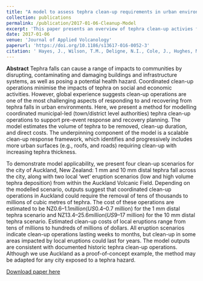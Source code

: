 ```yaml
---
title: "A model to assess tephra clean-up requirements in urban environments"
collection: publications
permalink: /publication/2017-01-06-Cleanup-Model
excerpt: 'This paper presents an overview of tephra clean-up activies following the 2015 eruption of Calbuco volcano, Chile.'
date: 2017-01-06
venue: 'Journal of Applied Volcanology'
paperurl: 'https://doi.org/10.1186/s13617-016-0052-3'
citation: ' Hayes, J., Wilson, T.M., Deligne, N.I., Cole, J., Hughes, M. (2017). &quot;A model to assess tephra clean-up requirements in urban environments.&quot; <i>Journal of Applied Volcanology</i>. 6(1).'
---
```

<b>Abstract</b>
Tephra falls can cause a range of impacts to communities by disrupting, contaminating and damaging buildings and infrastructure systems, as well as posing a potential health hazard. Coordinated clean-up operations minimise the impacts of tephra on social and economic activities. However, global experience suggests clean-up operations are one of the most challenging aspects of responding to and recovering from tephra falls in urban environments. Here, we present a method for modelling coordinated municipal-led (town/district level authorities) tephra clean-up operations to support pre-event response and recovery planning. The model estimates the volume of tephra to be removed, clean-up duration, and direct costs. The underpinning component of the model is a scalable clean-up response framework, which identifies and progressively includes more urban surfaces (e.g., roofs, and roads) requiring clean-up with increasing tephra thickness.

To demonstrate model applicability, we present four clean-up scenarios for the city of Auckland, New Zealand: 1 mm and 10 mm distal tephra fall across the city, along with two local ‘wet’ eruption scenarios (low and high volume tephra deposition) from within the Auckland Volcanic Field. Depending on the modelled scenario, outputs suggest that coordinated clean-up operations in Auckland could require the removal of tens of thousands to millions of cubic metres of tephra. The cost of these operations are estimated to be NZ$0.6–1.1 million (US$0.4–0.7 million) for the 1 mm distal tephra scenario and NZ$13.4–25.6 million (US$9–17 million) for the 10 mm distal tephra scenario. Estimated clean-up costs of local eruptions range from tens of millions to hundreds of millions of dollars. All eruption scenarios indicate clean-up operations lasting weeks to months, but clean-up in some areas impacted by local eruptions could last for years. The model outputs are consistent with documented historic tephra clean-up operations. Although we use Auckland as a proof-of-concept example, the method may be adapted for any city exposed to a tephra hazard.

[Download paper here](https://appliedvolc.biomedcentral.com/articles/10.1186/s13617-016-0052-3)
